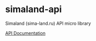 # simaland-api
Simaland (sima-land.ru) API micro library

[API Documentation](https://www.sima-land.ru/api/v2/help/ "API Documentation")
